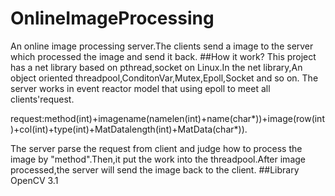 # OnlineImageProcessing
An online image processing server.The clients send a image to the server which processed the image and send it back.
##How it work?
This project has a net library  based on pthread,socket on Linux.In the net library,An object oriented threadpool,ConditonVar,Mutex,Epoll,Socket and so on.  The server works in event reactor model that using epoll to meet all clients'request.

request:method(int)+imagename(namelen(int)+name(char*))+image(row(int)+col(int)+type(int)+MatDatalength(int)+MatData(char*)).

The server parse the request from client and judge how to process the image by "method".Then,it put the work into the threadpool.After image processed,the server will send the image back to the client.
##Library
OpenCV 3.1
